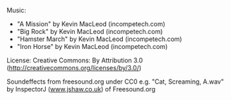 Music:
- "A Mission" by Kevin MacLeod (incompetech.com)
- "Big Rock" by Kevin MacLeod (incompetech.com)
- "Hamster March" by Kevin MacLeod (incompetech.com)
- "Iron Horse" by Kevin MacLeod (incompetech.com)

License: Creative Commons: By Attribution 3.0 (http://creativecommons.org/licenses/by/3.0/)

Soundeffects from freesound.org under CC0
e.g. "Cat, Screaming, A.wav" by InspectorJ (www.jshaw.co.uk) of Freesound.org
